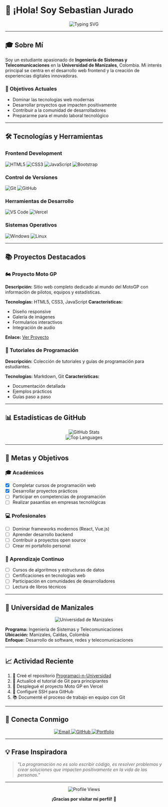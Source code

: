 # 👋 ¡Hola! Soy Sebastian Jurado

<div align="center">
  <img src="https://readme-typing-svg.herokuapp.com?font=Fira+Code&pause=1000&color=2F81F7&center=true&vCenter=true&width=435&lines=Estudiante+de+Ingeniería+de+Sistemas;Desarrollador+Web+Frontend;Apasionado+por+la+tecnología;Universidad+de+Manizales" alt="Typing SVG" />
</div>

---

## 🎓 Sobre Mí

Soy un estudiante apasionado de **Ingeniería de Sistemas y Telecomunicaciones** en la **Universidad de Manizales**, Colombia. Mi interés principal se centra en el desarrollo web frontend y la creación de experiencias digitales innovadoras.

### 🚀 Objetivos Actuales
- Dominar las tecnologías web modernas
- Desarrollar proyectos que impacten positivamente
- Contribuir a la comunidad de desarrolladores
- Prepararme para el mundo laboral tecnológico

---

## 🛠️ Tecnologías y Herramientas

### Frontend Development
![HTML5](https://img.shields.io/badge/HTML5-E34F26?style=for-the-badge&logo=html5&logoColor=white)
![CSS3](https://img.shields.io/badge/CSS3-1572B6?style=for-the-badge&logo=css3&logoColor=white)
![JavaScript](https://img.shields.io/badge/JavaScript-F7DF1E?style=for-the-badge&logo=javascript&logoColor=black)
![Bootstrap](https://img.shields.io/badge/Bootstrap-563D7C?style=for-the-badge&logo=bootstrap&logoColor=white)

### Control de Versiones
![Git](https://img.shields.io/badge/Git-F05032?style=for-the-badge&logo=git&logoColor=white)
![GitHub](https://img.shields.io/badge/GitHub-100000?style=for-the-badge&logo=github&logoColor=white)

### Herramientas de Desarrollo
![VS Code](https://img.shields.io/badge/VS_Code-007ACC?style=for-the-badge&logo=visual-studio-code&logoColor=white)
![Vercel](https://img.shields.io/badge/Vercel-000000?style=for-the-badge&logo=vercel&logoColor=white)

### Sistemas Operativos
![Windows](https://img.shields.io/badge/Windows-0078D6?style=for-the-badge&logo=windows&logoColor=white)
![Linux](https://img.shields.io/badge/Linux-FCC624?style=for-the-badge&logo=linux&logoColor=black)

---

## 📚 Proyectos Destacados

### 🏍️ Proyecto Moto GP
**Descripción:** Sitio web completo dedicado al mundo del MotoGP con información de pilotos, equipos y estadísticas.

**Tecnologías:** HTML5, CSS3, JavaScript
**Características:**
- Diseño responsive
- Galería de imágenes
- Formularios interactivos
- Integración de audio

**Enlace:** [Ver Proyecto](https://programaci-n-universidad.vercel.app)

### 📖 Tutoriales de Programación
**Descripción:** Colección de tutoriales y guías de programación para estudiantes.

**Tecnologías:** Markdown, Git
**Características:**
- Documentación detallada
- Ejemplos prácticos
- Guías paso a paso

---

## 📊 Estadísticas de GitHub

<div align="center">
  <img src="https://github-readme-stats.vercel.app/api?username=1998juradx&show_icons=true&theme=tokyonight&hide_border=true&count_private=true" alt="GitHub Stats" />
</div>

<div align="center">
  <img src="https://github-readme-stats.vercel.app/api/top-langs/?username=1998juradx&layout=compact&theme=tokyonight&hide_border=true" alt="Top Languages" />
</div>

---

## 🎯 Metas y Objetivos

### 🎓 Académicos
- [x] Completar cursos de programación web
- [x] Desarrollar proyectos prácticos
- [ ] Participar en competencias de programación
- [ ] Realizar pasantías en empresas tecnológicas

### 💻 Profesionales
- [ ] Dominar frameworks modernos (React, Vue.js)
- [ ] Aprender desarrollo backend
- [ ] Contribuir a proyectos open source
- [ ] Crear mi portafolio personal

### 🌱 Aprendizaje Continuo
- [ ] Cursos de algoritmos y estructuras de datos
- [ ] Certificaciones en tecnologías web
- [ ] Participación en comunidades de desarrolladores
- [ ] Lectura de libros técnicos

---

## 🏫 Universidad de Manizales

<div align="center">
  <img src="https://img.shields.io/badge/Universidad_de_Manizales-2E8B57?style=for-the-badge&logo=graduation-cap&logoColor=white" alt="Universidad de Manizales" />
</div>

**Programa:** Ingeniería de Sistemas y Telecomunicaciones  
**Ubicación:** Manizales, Caldas, Colombia  
**Enfoque:** Desarrollo de software, redes y telecomunicaciones

---

## 📈 Actividad Reciente

<!--START_SECTION:activity-->
1. 🎉 Creé el repositorio [Programaci-n-Universidad](https://github.com/1998juradx/Programaci-n-Universidad)
2. 📝 Actualicé el tutorial de Git para principiantes
3. 🚀 Desplegué el proyecto Moto GP en Vercel
4. 🔧 Configuré SSH para GitHub
5. 📚 Documenté el proceso de trabajo en equipo con Git
<!--END_SECTION:activity-->

---

## 🤝 Conecta Conmigo

<div align="center">
  <a href="mailto:s.jurado@equipo-ia.com">
    <img src="https://img.shields.io/badge/Email-D14836?style=for-the-badge&logo=gmail&logoColor=white" alt="Email" />
  </a>
  <a href="https://github.com/1998juradx">
    <img src="https://img.shields.io/badge/GitHub-100000?style=for-the-badge&logo=github&logoColor=white" alt="GitHub" />
  </a>
  <a href="https://programaci-n-universidad.vercel.app">
    <img src="https://img.shields.io/badge/Portfolio-000000?style=for-the-badge&logo=vercel&logoColor=white" alt="Portfolio" />
  </a>
</div>

---

## 💡 Frase Inspiradora

> *"La programación no es solo escribir código, es resolver problemas y crear soluciones que impacten positivamente en la vida de las personas."*

---

<div align="center">
  <img src="https://komarev.com/ghpvc/?username=1998juradx&label=Profile%20views&color=0e75b6&style=flat" alt="Profile Views" />
  
  **¡Gracias por visitar mi perfil!** 🚀
</div>
